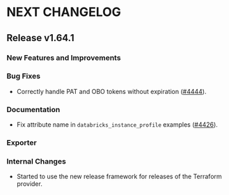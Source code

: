 # NEXT CHANGELOG

## Release v1.64.1

### New Features and Improvements

### Bug Fixes

 * Correctly handle PAT and OBO tokens without expiration ([#4444](https://github.com/databricks/terraform-provider-databricks/pull/4444)).

### Documentation

 * Fix attribute name in `databricks_instance_profile` examples ([#4426](https://github.com/databricks/terraform-provider-databricks/pull/4426)).

### Exporter

### Internal Changes

 * Started to use the new release framework for releases of the Terraform provider.
